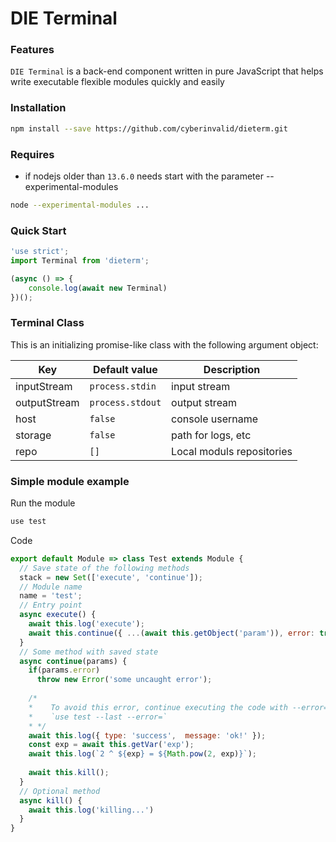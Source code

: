 # DIE Terminal

### Features

`DIE Terminal` is a back-end component written in pure JavaScript that helps write executable flexible modules quickly and easily

### Installation

```bash
npm install --save https://github.com/cyberinvalid/dieterm.git
```

### Requires

- if nodejs older than `13.6.0` needs start with the parameter  --experimental-modules

```bash
node --experimental-modules ...
```

### Quick Start
```javascript
'use strict';
import Terminal from 'dieterm';

(async () => { 
    console.log(await new Terminal) 
})();
```
### Terminal Class

This is an initializing promise-like class with the following argument object:

| Key | Default value | Description |
| ------ | ------ | ------ |
| inputStream | `process.stdin` | input stream |
| outputStream | `process.stdout` | output stream |
| host | `false` | console username |
| storage | `false` | path for logs, etc |
| repo | `[]` | Local moduls repositories |

### Simple module example

Run the module
```bash
use test
```

Code

```javascript
export default Module => class Test extends Module {
  // Save state of the following methods
  stack = new Set(['execute', 'continue']);
  // Module name
  name = 'test';
  // Entry point
  async execute() {
    await this.log('execute');
    await this.continue({ ...(await this.getObject('param')), error: true });
  }
  // Some method with saved state
  async continue(params) {
    if(params.error)
      throw new Error('some uncaught error');
        
    /*
    *    To avoid this error, continue executing the code with --error=
    *    `use test --last --error=`
    * */
    await this.log({ type: 'success',  message: 'ok!' });
    const exp = await this.getVar('exp');
    await this.log(`2 ^ ${exp} = ${Math.pow(2, exp)}`);
    
    await this.kill();
  }
  // Optional method
  async kill() {
    await this.log('killing...')
  }
}
```